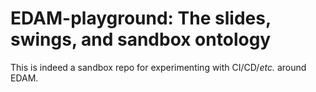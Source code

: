 # EDAM-playground: The slides, swings, and sandbox ontology

This is indeed a sandbox repo for experimenting with CI/CD/_etc._ around EDAM.

